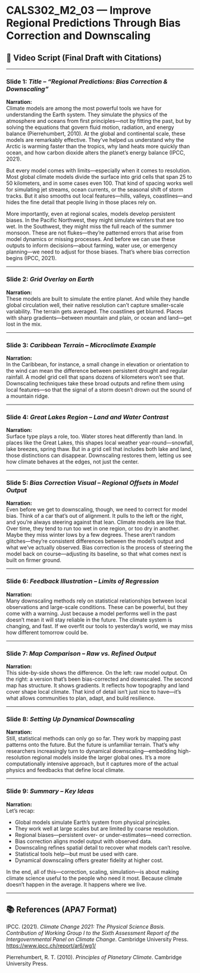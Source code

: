 # CALS302_M2_03 — Improve Regional Predictions Through Bias Correction and Downscaling

## 🎥 Video Script (Final Draft with Citations)

---

### Slide 1: *Title – “Regional Predictions: Bias Correction & Downscaling”*

**Narration:**  
Climate models are among the most powerful tools we have for understanding the Earth system. They simulate the physics of the atmosphere and oceans from first principles—not by fitting the past, but by solving the equations that govern fluid motion, radiation, and energy balance (Pierrehumbert, 2010). At the global and continental scale, these models are remarkably effective. They’ve helped us understand why the Arctic is warming faster than the tropics, why land heats more quickly than ocean, and how carbon dioxide alters the planet’s energy balance (IPCC, 2021).

But every model comes with limits—especially when it comes to resolution. Most global climate models divide the surface into grid cells that span 25 to 50 kilometers, and in some cases even 100. That kind of spacing works well for simulating jet streams, ocean currents, or the seasonal shift of storm tracks. But it also smooths out local features—hills, valleys, coastlines—and hides the fine detail that people living in those places rely on.

More importantly, even at regional scales, models develop persistent biases. In the Pacific Northwest, they might simulate winters that are too wet. In the Southwest, they might miss the full reach of the summer monsoon. These are not flukes—they’re patterned errors that arise from model dynamics or missing processes. And before we can use these outputs to inform decisions—about farming, water use, or emergency planning—we need to adjust for those biases. That’s where bias correction begins (IPCC, 2021).

---

### Slide 2: *Grid Overlay on Earth*

**Narration:**  
These models are built to simulate the entire planet. And while they handle global circulation well, their native resolution can’t capture smaller-scale variability. The terrain gets averaged. The coastlines get blurred. Places with sharp gradients—between mountain and plain, or ocean and land—get lost in the mix.

---

### Slide 3: *Caribbean Terrain – Microclimate Example*

**Narration:**  
In the Caribbean, for instance, a small change in elevation or orientation to the wind can mean the difference between persistent drought and regular rainfall. A model grid cell that spans dozens of kilometers won’t see that. Downscaling techniques take these broad outputs and refine them using local features—so that the signal of a storm doesn’t drown out the sound of a mountain ridge.

---

### Slide 4: *Great Lakes Region – Land and Water Contrast*

**Narration:**  
Surface type plays a role, too. Water stores heat differently than land. In places like the Great Lakes, this shapes local weather year-round—snowfall, lake breezes, spring thaw. But in a grid cell that includes both lake and land, those distinctions can disappear. Downscaling restores them, letting us see how climate behaves at the edges, not just the center.

---

### Slide 5: *Bias Correction Visual – Regional Offsets in Model Output*

**Narration:**  
Even before we get to downscaling, though, we need to correct for model bias. Think of a car that’s out of alignment. It pulls to the left or the right, and you’re always steering against that lean. Climate models are like that. Over time, they tend to run too wet in one region, or too dry in another. Maybe they miss winter lows by a few degrees. These aren’t random glitches—they’re consistent differences between the model’s output and what we’ve actually observed. Bias correction is the process of steering the model back on course—adjusting its baseline, so that what comes next is built on firmer ground.

---

### Slide 6: *Feedback Illustration – Limits of Regression*

**Narration:**  
Many downscaling methods rely on statistical relationships between local observations and large-scale conditions. These can be powerful, but they come with a warning. Just because a model performs well in the past doesn’t mean it will stay reliable in the future. The climate system is changing, and fast. If we overfit our tools to yesterday’s world, we may miss how different tomorrow could be.

---

### Slide 7: *Map Comparison – Raw vs. Refined Output*

**Narration:**  
This side-by-side shows the difference. On the left: raw model output. On the right: a version that’s been bias-corrected and downscaled. The second map has structure. It shows gradients. It reflects how topography and land cover shape local climate. That kind of detail isn’t just nice to have—it’s what allows communities to plan, adapt, and build resilience.

---

### Slide 8: *Setting Up Dynamical Downscaling*

**Narration:**  
Still, statistical methods can only go so far. They work by mapping past patterns onto the future. But the future is unfamiliar terrain. That’s why researchers increasingly turn to dynamical downscaling—embedding high-resolution regional models inside the larger global ones. It’s a more computationally intensive approach, but it captures more of the actual physics and feedbacks that define local climate.

---

### Slide 9: *Summary – Key Ideas*

**Narration:**  
Let’s recap:  
- Global models simulate Earth’s system from physical principles.  
- They work well at large scales but are limited by coarse resolution.  
- Regional biases—persistent over- or under-estimates—need correction.  
- Bias correction aligns model output with observed data.  
- Downscaling refines spatial detail to recover what models can’t resolve.  
- Statistical tools help—but must be used with care.  
- Dynamical downscaling offers greater fidelity at higher cost.

In the end, all of this—correction, scaling, simulation—is about making climate science useful to the people who need it most. Because climate doesn’t happen in the average. It happens where we live.

---

## 📚 References (APA7 Format)

IPCC. (2021). *Climate Change 2021: The Physical Science Basis. Contribution of Working Group I to the Sixth Assessment Report of the Intergovernmental Panel on Climate Change*. Cambridge University Press. https://www.ipcc.ch/report/ar6/wg1/

Pierrehumbert, R. T. (2010). *Principles of Planetary Climate*. Cambridge University Press.

